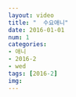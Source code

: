 ```yaml
---
layout: video
title: "  수요애니"
date: 2016-01-01
num: 1
categories:
- 애니
- 2016-2
- wed
tags: [2016-2]
img: 
---
```

